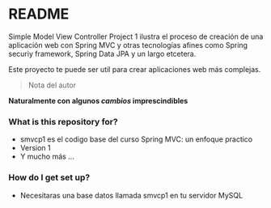 # README #

Simple Model View Controller Project 1 ilustra el proceso de creación de una aplicación web con Spring MVC y otras tecnologías afines como Spring securiy framework, Spring Data JPA y un largo etcetera.

Este proyecto te puede ser util para crear aplicaciones web más complejas.

> Nota del autor

**Naturalmente con algunos _cambios_ imprescindibles**

### What is this repository for? ###

* smvcp1 es el codigo base del curso Spring MVC: un enfoque practico
* Version 1
* Y mucho más ...

### How do I get set up? ###

* Necesitaras una base datos llamada smvcp1 en tu servidor MySQL